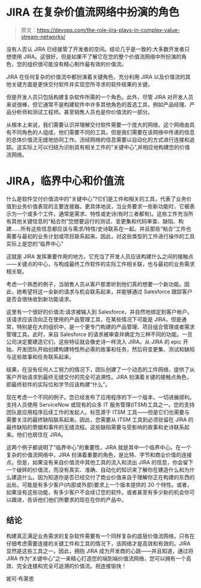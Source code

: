 # JIRA 在复杂价值流网络中扮演的角色

> 原文：<https://devops.com/the-role-jira-plays-in-complex-value-stream-networks/>

没有人否认 JIRA 已经接管了开发者的空间。结论几乎是一致的:大多数开发者只想使用 JIRA。这很好，但是如果不了解它在您的整个价值流网络中所扮演的角色，您的组织很可能没有精心制作最有效的价值流。

JIRA 在任何复杂的价值流中都扮演着关键角色，充分利用 JIRA 以及价值流的其他关键方面是更快交付软件并实现您所寻求的软件结果的关键。

但是开发人员只包括构建复杂软件所需的一个角色。此外，尽管 JIRA 对开发人员来说很棒，但它通常不是构建软件中许多其他角色的首选工具，例如产品经理、产品分析师和测试工程师。甚至销售人员也是你价值流的一部分。

从根本上来说，我们需要认识并理解交付软件需要一个庞大的网络，这个网络由具有不同角色的人组成，他们需要不同的工具。但是我们需要在该网络中传递的信息的总体价值流无缝地协同工作。流经网络的信息需要以自动化的方式进行连接和追踪。这实际上可以归结为识别具有相关工件的“关键中心”,并相应地构建您的价值流网络。

# JIRA，临界中心和价值流

什么是软件交付价值流中的“关键中心”?它们是工件和相关的工具，代表了业务价值到业务价值表现的主要连接器。更具体地说，当业务要求一些新功能时，它被表示为一个或多个工件，通常是需求、特性或史诗(有时三者都有)。这些工件充当所有其他关键信息的“粘合剂”您想要运行的测试、变更集和代码审查、缺陷、构建……所有这些信息都应该与需求/特性/史诗联系在一起。并且那些“粘合”工件也需要与最初的业务计划或项目联系起来。因此，对这些类型的工件进行操作的工具实际上是您的“临界中心”

这就是 JIRA 发挥重要作用的地方。它充当了开发人员应该构建什么之间的接触点——关键点的中心，与构成最终工作软件的实际工件相关联，也与最初的业务需求相关联。

考虑一个熟悉的例子，当销售人员从客户那里听到他们真的想要一个新功能。因此，她希望将这一全新的请求与机会联系起来，并能够通过 Salesforce 跟踪客户是否会很快收到新功能请求。

这里有一个很好的价值流:请求被输入到 Salesforce，并自然地绑定到客户帐户。该请求应该流向正在使用的产品管理工具，在某些情况下可能是 JIRA，但是通常，特别是在大的组织中，是一个更专门构建的产品管理、项目组合管理或者需求管理工具。此时，来自 Salesforce 的请求被审查并确定为三种不同的功能。一旦公司决定要建造它们，这些特征就会像史诗一样流入 JIRA。从 JIRA 的 epic 开始，开发团队开始创建构建特性所必需的故事和任务，然后将变更集、测试和缺陷与这些故事和任务联系起来。

结果，在没有任何人工努力的情况下，团队创建了一个动态的工件网络，提供了从客户开始请求到最终无缝交付的完全可追溯性。JIRA 扮演着关键的接触点角色，即最终软件的实际位和字节应该构建“什么”。

现在考虑一个不同的例子。您已经发布了应用程序的下一个版本，一切进展顺利。支持人员使用 ServiceNow 或现有的众多 IT 服务管理(ITSM)工具之一。您的支持团队是应用程序后续工作的发起人。标签源于 ITSM 工具——但是它们也需要与需要关注的最终缺陷联系起来。因此，您需要从 ITSM 工具到必须驻留在 JIRA 的最终缺陷的票据和事件的无缝流程。这些缺陷需要与受影响的故事和史诗联系起来。他们也居住在 JIRA。

这两个例子都说明了“临界中心”的重要性，JIRA 就是其中一个临界中心。在一个复杂的价值流网络中，JIRA 扮演着重要的角色，是比特、字节和商业价值的连接点。但是，如果没有来自价值流中其他工具的流入和流出 JIRA 的信息，你会留下一个破碎的价值流，而没有真实、准确、自动化的知识来了解你在建造什么和为什么建造什么。因为知道你是否已经交付了商业价值来自于理解你正在构建的东西的出处。可能是有多少客户(内部或外部)要求上一个版本提供的 20 个特性。或者，如果没有这些功能，有多少客户不会续订您的软件。或者甚至有多少新的机会你可以跟进，告诉他们他们所要求的现在在你的产品中。

## 结论

构建真正满足业务需求的复杂软件需要有一个同样复杂的底层价值流网络，只有在仔细考虑需要连接的关键工件和工具的情况下，该网络才是高效和有效的。JIRA 显然是这些工具之一。因此，拥抱 JIRA 成为开发商的心跳——并且知道，通过将 JIRA 作为“关键中心”之一来精心打造您的端到端价值流网络，您可以拥有一个高效、完全连接和完全可追溯的价值流。祝连接愉快！

妮可·布莱恩